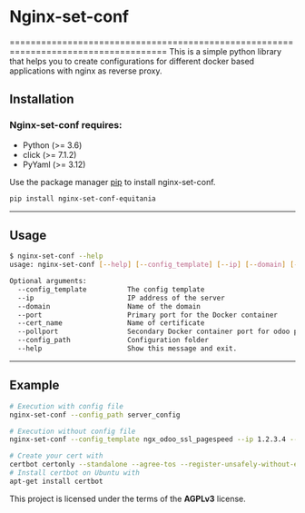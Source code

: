 # Nginx-set-conf
====================================================================================
This is a simple python library that helps you to create configurations for different docker based applications with nginx as reverse proxy.

## Installation

### Nginx-set-conf requires:

- Python (>= 3.6)
- click (>= 7.1.2)
- PyYaml (>= 3.12)

Use the package manager [pip](https://pip.pypa.io/en/stable/) to install nginx-set-conf.

```bash
pip install nginx-set-conf-equitania
```

---

## Usage

```bash
$ nginx-set-conf --help
usage: nginx-set-conf [--help] [--config_template] [--ip] [--domain] [--port] [--cert_name] [--pollport] [--config_path]
```
```bash
Optional arguments:
  --config_template          The config template
  --ip                       IP address of the server
  --domain                   Name of the domain
  --port                     Primary port for the Docker container
  --cert_name                Name of certificate
  --pollport                 Secondary Docker container port for odoo pollings
  --config_path              Configuration folder
  --help                     Show this message and exit.
```
---

## Example
```bash
# Execution with config file
nginx-set-conf --config_path server_config

# Execution without config file
nginx-set-conf --config_template ngx_odoo_ssl_pagespeed --ip 1.2.3.4 --domain www.equitania.de --port 8069 --cert_name www.equitania.de --pollport 8072

# Create your cert with
certbot certonly --standalone --agree-tos --register-unsafely-without-email -d www.equitania.de
# Install certbot on Ubuntu with
apt-get install certbot  
```

This project is licensed under the terms of the **AGPLv3** license.
